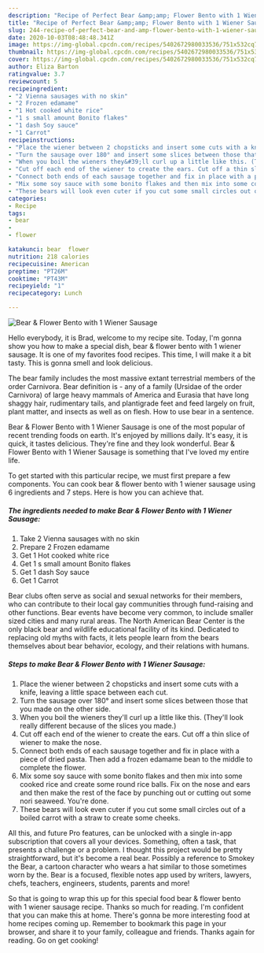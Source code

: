 ```yaml
---
description: "Recipe of Perfect Bear &amp;amp; Flower Bento with 1 Wiener Sausage"
title: "Recipe of Perfect Bear &amp;amp; Flower Bento with 1 Wiener Sausage"
slug: 244-recipe-of-perfect-bear-and-amp-flower-bento-with-1-wiener-sausage
date: 2020-10-03T08:48:48.341Z
image: https://img-global.cpcdn.com/recipes/5402672980033536/751x532cq70/bear-flower-bento-with-1-wiener-sausage-recipe-main-photo.jpg
thumbnail: https://img-global.cpcdn.com/recipes/5402672980033536/751x532cq70/bear-flower-bento-with-1-wiener-sausage-recipe-main-photo.jpg
cover: https://img-global.cpcdn.com/recipes/5402672980033536/751x532cq70/bear-flower-bento-with-1-wiener-sausage-recipe-main-photo.jpg
author: Eliza Barton
ratingvalue: 3.7
reviewcount: 5
recipeingredient:
- "2 Vienna sausages with no skin"
- "2 Frozen edamame"
- "1 Hot cooked white rice"
- "1 s small amount Bonito flakes"
- "1 dash Soy sauce"
- "1 Carrot"
recipeinstructions:
- "Place the wiener between 2 chopsticks and insert some cuts with a knife, leaving a little space between each cut."
- "Turn the sausage over 180° and insert some slices between those that you made on the other side."
- "When you boil the wieners they&#39;ll curl up a little like this. (They&#39;ll look really different because of the slices you made.)"
- "Cut off each end of the wiener to create the ears. Cut off a thin slice of wiener to make the nose."
- "Connect both ends of each sausage together and fix in place with a piece of dried pasta. Then add a frozen edamame bean to the middle to complete the flower."
- "Mix some soy sauce with some bonito flakes and then mix into some cooked rice and create some round rice balls. Fix on the nose and ears and then make the rest of the face by punching out or cutting out some nori seaweed. You&#39;re done."
- "These bears will look even cuter if you cut some small circles out of a boiled carrot with a straw to create some cheeks."
categories:
- Recipe
tags:
- bear
- 
- flower

katakunci: bear  flower 
nutrition: 218 calories
recipecuisine: American
preptime: "PT26M"
cooktime: "PT43M"
recipeyield: "1"
recipecategory: Lunch

---
```



![Bear &amp; Flower Bento with 1 Wiener Sausage](https://img-global.cpcdn.com/recipes/5402672980033536/751x532cq70/bear-flower-bento-with-1-wiener-sausage-recipe-main-photo.jpg)

Hello everybody, it is Brad, welcome to my recipe site. Today, I'm gonna show you how to make a special dish, bear &amp; flower bento with 1 wiener sausage. It is one of my favorites food recipes. This time, I will make it a bit tasty. This is gonna smell and look delicious.

The bear family includes the most massive extant terrestrial members of the order Carnivora. Bear definition is - any of a family (Ursidae of the order Carnivora) of large heavy mammals of America and Eurasia that have long shaggy hair, rudimentary tails, and plantigrade feet and feed largely on fruit, plant matter, and insects as well as on flesh. How to use bear in a sentence.

Bear &amp; Flower Bento with 1 Wiener Sausage is one of the most popular of recent trending foods on earth. It's enjoyed by millions daily. It's easy, it is quick, it tastes delicious. They're fine and they look wonderful. Bear &amp; Flower Bento with 1 Wiener Sausage is something that I've loved my entire life.


To get started with this particular recipe, we must first prepare a few components. You can cook bear &amp; flower bento with 1 wiener sausage using 6 ingredients and 7 steps. Here is how you can achieve that.

<!--inarticleads1-->

##### The ingredients needed to make Bear &amp; Flower Bento with 1 Wiener Sausage:

1. Take 2 Vienna sausages with no skin
1. Prepare 2 Frozen edamame
1. Get 1 Hot cooked white rice
1. Get 1 s small amount Bonito flakes
1. Get 1 dash Soy sauce
1. Get 1 Carrot


Bear clubs often serve as social and sexual networks for their members, who can contribute to their local gay communities through fund-raising and other functions. Bear events have become very common, to include smaller sized cities and many rural areas. The North American Bear Center is the only black bear and wildlife educational facility of its kind. Dedicated to replacing old myths with facts, it lets people learn from the bears themselves about bear behavior, ecology, and their relations with humans. 

<!--inarticleads2-->

##### Steps to make Bear &amp; Flower Bento with 1 Wiener Sausage:

1. Place the wiener between 2 chopsticks and insert some cuts with a knife, leaving a little space between each cut.
1. Turn the sausage over 180° and insert some slices between those that you made on the other side.
1. When you boil the wieners they&#39;ll curl up a little like this. (They&#39;ll look really different because of the slices you made.)
1. Cut off each end of the wiener to create the ears. Cut off a thin slice of wiener to make the nose.
1. Connect both ends of each sausage together and fix in place with a piece of dried pasta. Then add a frozen edamame bean to the middle to complete the flower.
1. Mix some soy sauce with some bonito flakes and then mix into some cooked rice and create some round rice balls. Fix on the nose and ears and then make the rest of the face by punching out or cutting out some nori seaweed. You&#39;re done.
1. These bears will look even cuter if you cut some small circles out of a boiled carrot with a straw to create some cheeks.


All this, and future Pro features, can be unlocked with a single in-app subscription that covers all your devices. Something, often a task, that presents a challenge or a problem. I thought this project would be pretty straightforward, but it&#39;s become a real bear. Possibly a reference to Smokey the Bear, a cartoon character who wears a hat similar to those sometimes worn by the. Bear is a focused, flexible notes app used by writers, lawyers, chefs, teachers, engineers, students, parents and more! 

So that is going to wrap this up for this special food bear &amp; flower bento with 1 wiener sausage recipe. Thanks so much for reading. I'm confident that you can make this at home. There's gonna be more interesting food at home recipes coming up. Remember to bookmark this page in your browser, and share it to your family, colleague and friends. Thanks again for reading. Go on get cooking!

